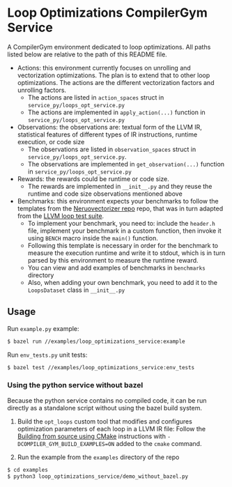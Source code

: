 # Loop Optimizations CompilerGym Service

A CompilerGym environment dedicated to loop optimizations. All paths listed below are relative to the path of this README file.

* Actions: this environment currently focuses on unrolling and vectorization optimizations. The plan is to extend that to other loop optimizations. The actions are the different vectorization factors and unrolling factors.
    - The actions are listed in `action_spaces` struct in `service_py/loops_opt_service.py`
    - The actions are implemented in `apply_action(...)` function in `service_py/loops_opt_service.py`
* Observations: the observations are: textual form of the LLVM IR, statistical features of different types of IR instructions, runtime execution, or code size
    - The observations are listed in `observation_spaces` struct in `service_py/loops_opt_service.py`.
    - The observations are implemented in `get_observation(...)` function in `service_py/loops_opt_service.py`
* Rewards: the rewards could be runtime or code size.
    - The rewards are implemented in `__init__.py` and they reuse the runtime and code size observations mentioned above
* Benchmarks: this environment expects your benchmarks to follow the templates from the [Neruovectorizer repo](https://github.com/intel/neuro-vectorizer/tree/master/training_data) repo, that was in turn adapted from the [LLVM loop test suite](https://github.com/llvm/llvm-test-suite/blob/main/SingleSource/UnitTests/Vectorizer/gcc-loops.cpp).
    - To implement your benchmark, you need to: include the `header.h` file, implement your benchmark in a custom function, then invoke it using `BENCH` macro inside the `main()` function.
    - Following this template is necessary in order for the benchmark to measure the execution runtime and write it to stdout, which is in turn parsed by this environment to measure the runtime reward.
    - You can view and add examples of benchmarks in `benchmarks` directory
    - Also, when adding your own benchmark, you need to add it to the `LoopsDataset` class in `__init__.py`

## Usage

Run `example.py` example:
```sh
$ bazel run //examples/loop_optimizations_service:example
```

Run `env_tests.py` unit tests:

```sh
$ bazel test //examples/loop_optimizations_service:env_tests
```

### Using the python service without bazel

Because the python service contains no compiled code, it can be run directly as
a standalone script without using the bazel build system.

1. Build the `opt_loops` custom tool that modifies and configures optimization parameters of each loop in a LLVM IR file:
Follow the [Building from source using CMake](../../INSTALL.md#building-from-source-with-cmake) instructions with `-DCOMPILER_GYM_BUILD_EXAMPLES=ON` added to the `cmake` command.

2. Run the example from the `examples` directory of the repo
```sh
$ cd examples
$ python3 loop_optimizations_service/demo_without_bazel.py
```
